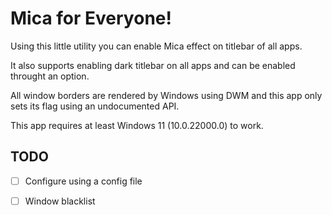 # Mica for Everyone!
Using this little utility you can enable Mica effect on titlebar of all apps.

It also supports enabling dark titlebar on all apps and can be enabled throught an option.

All window borders are rendered by Windows using DWM and this app only sets its flag using an undocumented API.

This app requires at least Windows 11 (10.0.22000.0) to work.

## TODO

* [ ] Configure using a config file

* [ ] Window blacklist
